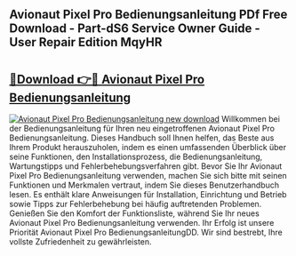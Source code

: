 ## Avionaut Pixel Pro Bedienungsanleitung PDf Free Download - Part-dS6 Service Owner Guide - User Repair Edition MqyHR

# <h2><a href="http://df4i1z0.blite.top/?on=Avionaut+Pixel+Pro+Bedienungsanleitung">🔗Download 👉🔴 Avionaut Pixel Pro Bedienungsanleitung</a></h2>

[![Avionaut Pixel Pro Bedienungsanleitung new download](https://i.imgur.com/lujVjoI.png)](http://df4i1z0.blite.top/?on=Avionaut+Pixel+Pro+Bedienungsanleitung)
Willkommen bei der Bedienungsanleitung für Ihren neu eingetroffenen Avionaut Pixel Pro Bedienungsanleitung. Dieses Handbuch soll Ihnen helfen, das Beste aus Ihrem Produkt herauszuholen, indem es einen umfassenden Überblick über seine Funktionen, den Installationsprozess, die Bedienungsanleitung, Wartungstipps und Fehlerbehebungsverfahren gibt. Bevor Sie Ihr Avionaut Pixel Pro Bedienungsanleitung verwenden, machen Sie sich bitte mit seinen Funktionen und Merkmalen vertraut, indem Sie dieses Benutzerhandbuch lesen. Es enthält klare Anweisungen für Installation, Einrichtung und Betrieb sowie Tipps zur Fehlerbehebung bei häufig auftretenden Problemen. Genießen Sie den Komfort der Funktionsliste, während Sie Ihr neues Avionaut Pixel Pro Bedienungsanleitung verwenden. Ihr Erfolg ist unsere Priorität Avionaut Pixel Pro BedienungsanleitungDD. Wir sind bestrebt, Ihre vollste Zufriedenheit zu gewährleisten.
